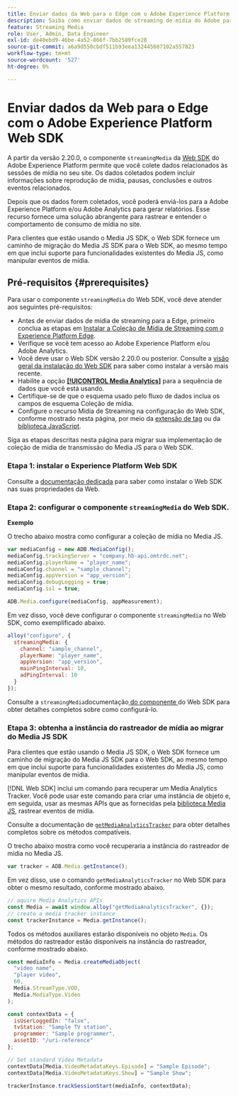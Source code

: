 ```yaml
---
title: Enviar dados da Web para o Edge com o Adobe Experience Platform Web SDK
description: Saiba como enviar dados de streaming de mídia do Adobe para o Experience Platform Edge com o Adobe Experience Platform Web SDK.
feature: Streaming Media
role: User, Admin, Data Engineer
exl-id: de40ebd9-46be-4a52-866f-7bb2589fce28
source-git-commit: a6a9d550cbdf511b93eea132445607102a557823
workflow-type: tm+mt
source-wordcount: '527'
ht-degree: 0%

---
```


# Enviar dados da Web para o Edge com o Adobe Experience Platform Web SDK

A partir da versão 2.20.0, o componente `streamingMedia` da [Web SDK](https://experienceleague.adobe.com/pt-br/docs/experience-platform/web-sdk/home) do Adobe Experience Platform permite que você colete dados relacionados às sessões de mídia no seu site. Os dados coletados podem incluir informações sobre reprodução de mídia, pausas, conclusões e outros eventos relacionados.

Depois que os dados forem coletados, você poderá enviá-los para a Adobe Experience Platform e/ou Adobe Analytics para gerar relatórios. Esse recurso fornece uma solução abrangente para rastrear e entender o comportamento de consumo de mídia no site.

Para clientes que estão usando o Media JS SDK, o Web SDK fornece um caminho de migração do Media JS SDK para o Web SDK, ao mesmo tempo em que inclui suporte para funcionalidades existentes do Media JS, como manipular eventos de mídia.

## Pré-requisitos {#prerequisites}

Para usar o componente `streamingMedia` do Web SDK, você deve atender aos seguintes pré-requisitos:

* Antes de enviar dados de mídia de streaming para a Edge, primeiro conclua as etapas em [Instalar a Coleção de Mídia de Streaming com o Experience Platform Edge](/help/implementation/edge/implementation-edge.md).
* Verifique se você tem acesso ao Adobe Experience Platform e/ou Adobe Analytics.
* Você deve usar o Web SDK versão 2.20.0 ou posterior. Consulte a [visão geral da instalação do Web SDK](https://experienceleague.adobe.com/pt-br/docs/experience-platform/web-sdk/install/overview) para saber como instalar a versão mais recente.
* Habilite a opção **[[!UICONTROL Media Analytics]](https://experienceleague.adobe.com/pt-br/docs/experience-platform/datastreams/configure)** para a sequência de dados que você está usando.
* Certifique-se de que o esquema usado pelo fluxo de dados inclua os campos de esquema Coleção de mídia.
* Configure o recurso Mídia de Streaming na configuração do Web SDK, conforme mostrado nesta página, por meio da [extensão de tag](#tag-extension) ou da [biblioteca JavaScript](#library).

Siga as etapas descritas nesta página para migrar sua implementação de coleção de mídia de transmissão do Media JS para o Web SDK.

### Etapa 1: instalar o Experience Platform Web SDK

Consulte a [documentação dedicada](https://experienceleague.adobe.com/pt-br/docs/experience-platform/web-sdk/install/overview) para saber como instalar o Web SDK nas suas propriedades da Web.

### Etapa 2: configurar o componente `streamingMedia` do Web SDK.

**Exemplo**

O trecho abaixo mostra como configurar a coleção de mídia no Media JS.

```javascript
var mediaConfig = new ADB.MediaConfig();
mediaConfig.trackingServer = "company.hb-api.omtrdc.net";
mediaConfig.playerName = "player_name";
mediaConfig.channel = "sample_channel";
mediaConfig.appVersion = "app_version";
mediaConfig.debugLogging = true;
mediaConfig.ssl = true;

ADB.Media.configure(mediaConfig, appMeasurement);
```

Em vez disso, você deve configurar o componente `streamingMedia` no Web SDK, como exemplificado abaixo.

```js
alloy("configure", {
  streamingMedia: {
    channel: "sample_channel",
    playerName: "player_name",
    appVersion: "app_version",
    mainPingInterval: 10,
    adPingInterval: 10
  }
});
```

Consulte a `streamingMedia`documentação[ do componente ](https://experienceleague.adobe.com/pt-br/docs/experience-platform/web-sdk/commands/configure/streamingmedia) do Web SDK para obter detalhes completos sobre como configurá-lo.

### Etapa 3: obtenha a instância do rastreador de mídia ao migrar do Media JS SDK

Para clientes que estão usando o Media JS SDK, o Web SDK fornece um caminho de migração do Media JS SDK para o Web SDK, ao mesmo tempo em que inclui suporte para funcionalidades existentes do Media JS, como manipular eventos de mídia.

[!DNL Web SDK] inclui um comando para recuperar um Media Analytics Tracker. Você pode usar este comando para criar uma instância de objeto e, em seguida, usar as mesmas APIs que as fornecidas pela [biblioteca Media JS](https://adobe-marketing-cloud.github.io/media-sdks/reference/javascript_3x/APIReference.html), rastrear eventos de mídia.

Consulte a documentação de [`getMediaAnalyticsTracker`](https://experienceleague.adobe.com/pt-br/docs/experience-platform/web-sdk/commands/getmediaanalyticstracker) para obter detalhes completos sobre os métodos compatíveis.

O trecho abaixo mostra como você recuperaria a instância do rastreador de mídia no Media JS.

```javascript
var tracker = ADB.Media.getInstance();
```

Em vez disso, use o comando `getMediaAnalyticsTracker` no Web SDK para obter o mesmo resultado, conforme mostrado abaixo.

```js
// aquire Media Analytics APIs
const Media = await window.alloy("getMediaAnalyticsTracker", {});
// create a media tracker instance
const trackerInstance = Media.getInstance();
```

Todos os métodos auxiliares estarão disponíveis no objeto `Media`. Os métodos do rastreador estão disponíveis na instância do rastreador, conforme mostrado abaixo.

```js
const mediaInfo = Media.createMediaObject(
  "video name",
  "player video",
  60,
  Media.StreamType.VOD,
  Media.MediaType.Video
);

const contextData = {
  isUserLoggedIn: "false",
  tvStation: "Sample TV station",
  programmer: "Sample programmer",
  assetID: "/uri-reference"
};

// Set standard Video Metadata
contextData[Media.VideoMetadataKeys.Episode] = "Sample Episode";
contextData[Media.VideoMetadataKeys.Show] = "Sample Show";

trackerInstance.trackSessionStart(mediaInfo, contextData);
```
